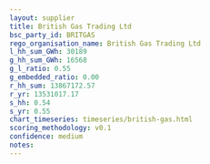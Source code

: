 ```yaml
---
layout: supplier
title: British Gas Trading Ltd
bsc_party_id: BRITGAS
rego_organisation_name: British Gas Trading Ltd
l_hh_sum_GWh: 30189
g_hh_sum_GWh: 16568
g_l_ratio: 0.55
g_embedded_ratio: 0.00
r_hh_sum: 13867172.57
r_yr: 13531017.17
s_hh: 0.54
s_yr: 0.55
chart_timeseries: timeseries/british-gas.html
scoring_methodology: v0.1
confidence: medium
notes: 
---
```

